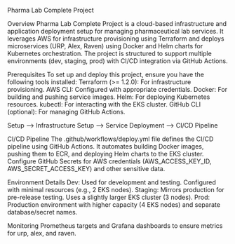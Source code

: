 Pharma Lab Complete Project

Overview
Pharma Lab Complete Project is a cloud-based infrastructure and application deployment setup for managing pharmaceutical lab services. It leverages AWS for infrastructure provisioning using Terraform and deploys microservices (URP, Alex, Raven) using Docker and Helm charts for Kubernetes orchestration. The project is structured to support multiple environments (dev, staging, prod) with CI/CD integration via GitHub Actions.

Prerequisites To set up and deploy this project, ensure you have the following tools installed: 
Terraform (>= 1.2.0): For infrastructure provisioning. 
AWS CLI: Configured with appropriate credentials. 
Docker: For building and pushing service images. 
Helm: For deploying Kubernetes resources. 
kubectl: For interacting with the EKS cluster. 
GitHub CLI (optional): For managing GitHub Actions.

Setup --> Infrastructure Setup --> Service Deployment --> CI/CD Pipeline

CI/CD Pipeline
The .github/workflows/deploy.yml file defines the CI/CD pipeline using GitHub Actions.
It automates building Docker images, pushing them to ECR, and deploying Helm charts to the EKS cluster.
Configure GitHub Secrets for AWS credentials (AWS_ACCESS_KEY_ID, AWS_SECRET_ACCESS_KEY) and other sensitive data.

Environment Details
Dev: Used for development and testing. Configured with minimal resources (e.g., 2 EKS nodes).
Staging: Mirrors production for pre-release testing. Uses a slightly larger EKS cluster (3 nodes).
Prod: Production environment with higher capacity (4 EKS nodes) and separate database/secret names.

Monitoring
Prometheus targets and Grafana dashboards to ensure metrics for urp, alex, and raven.
